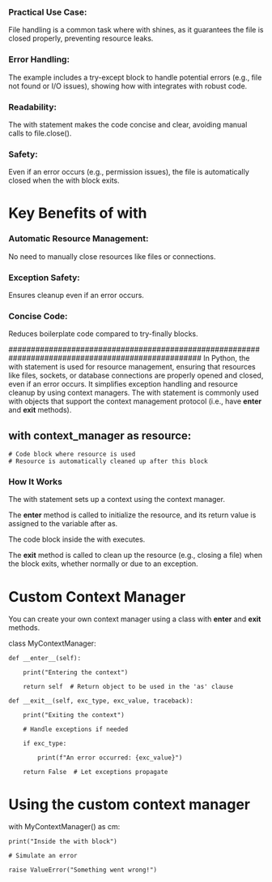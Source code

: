 
### Practical Use Case: 
File handling is a common task where with shines, as it guarantees the file is closed properly, preventing resource leaks.
### Error Handling: 
The example includes a try-except block to handle potential errors (e.g., file not found or I/O issues), showing how with integrates with robust code.
### Readability: 
The with statement makes the code concise and clear, avoiding manual calls to file.close().
### Safety: 
Even if an error occurs (e.g., permission issues), the file is automatically closed when the with block exits.

# Key Benefits of with

### Automatic Resource Management: 
No need to manually close resources like files or connections.
### Exception Safety: 
Ensures cleanup even if an error occurs.
### Concise Code: 
Reduces boilerplate code compared to try-finally blocks.

###################################################################################################
In Python, the with statement is used for resource management, ensuring that resources like files, sockets, or database connections are properly opened and closed, 
even if an error occurs. It simplifies exception handling and resource cleanup by using context managers. The with statement is commonly used with objects that 
support the context management protocol (i.e., have __enter__ and __exit__ methods).

## with context_manager as resource:
    # Code block where resource is used
    # Resource is automatically cleaned up after this block

### How It Works

The with statement sets up a context using the context manager.

The __enter__ method is called to initialize the resource, and its return value is assigned to the variable after as.

The code block inside the with executes.

The __exit__ method is called to clean up the resource (e.g., closing a file) when the block exits, whether normally or due to an exception.




# Custom Context Manager
You can create your own context manager using a class with __enter__ and __exit__ methods.

class MyContextManager:

    def __enter__(self):
    
        print("Entering the context")
        
        return self  # Return object to be used in the 'as' clause
        
    def __exit__(self, exc_type, exc_value, traceback):
    
        print("Exiting the context")
        
        # Handle exceptions if needed
        
        if exc_type:
        
            print(f"An error occurred: {exc_value}")
            
        return False  # Let exceptions propagate

# Using the custom context manager

with MyContextManager() as cm:

    print("Inside the with block")
    
    # Simulate an error
    
    raise ValueError("Something went wrong!")
